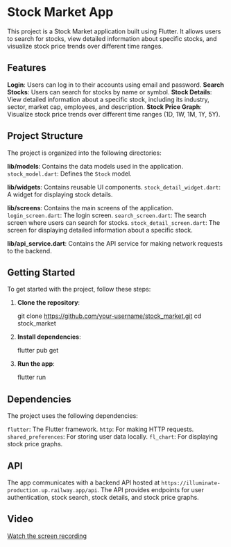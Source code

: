 # Stock Market App

This project is a Stock Market application built using Flutter. It allows users to search for stocks, view detailed information about specific stocks, and visualize stock price trends over different time ranges.

## Features

**Login**: Users can log in to their accounts using email and password.
**Search Stocks**: Users can search for stocks by name or symbol.
**Stock Details**: View detailed information about a specific stock, including its industry, sector, market cap, employees, and description.
**Stock Price Graph**: Visualize stock price trends over different time ranges (1D, 1W, 1M, 1Y, 5Y).

## Project Structure

The project is organized into the following directories:

**lib/models**: Contains the data models used in the application.
  `stock_model.dart`: Defines the `Stock` model.
  
**lib/widgets**: Contains reusable UI components.
  `stock_detail_widget.dart`: A widget for displaying stock details.
  
**lib/screens**: Contains the main screens of the application.
  `login_screen.dart`: The login screen.
  `search_screen.dart`: The search screen where users can search for stocks.
  `stock_detail_screen.dart`: The screen for displaying detailed information about a specific stock.
  
**lib/api_service.dart**: Contains the API service for making network requests to the backend.

## Getting Started

To get started with the project, follow these steps:

1. **Clone the repository**:
   
   git clone https://github.com/your-username/stock_market.git
   cd stock_market
  

2. **Install dependencies**:
  
   flutter pub get
  

3. **Run the app**:
  
   flutter run
  

## Dependencies

The project uses the following dependencies:

`flutter`: The Flutter framework.
`http`: For making HTTP requests.
`shared_preferences`: For storing user data locally.
`fl_chart`: For displaying stock price graphs.

## API

The app communicates with a backend API hosted at `https://illuminate-production.up.railway.app/api`. The API provides endpoints for user authentication, stock search, stock details, and stock price graphs.

## Video

[Watch the screen recording]([assets/videos/screen%20record%20for%20stock%20market%20project.mp4](https://github.com/DABBESHU/Stock-Market/blob/b4737edca8afbc3378116db6c883ae29457b53b7/assets/screen%20record%20for%20stock%20market%20project.mp4))
